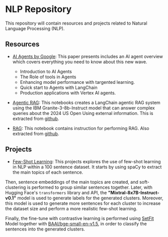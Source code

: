 # NLP Repository

This repository will contain resources and projects related to Natural Language Processing (NLP).

## Resources

* [AI Agents by Google](AI-Agents-GooglePaper.pdf): This paper presents includes an AI agent overview which covers everything you need to know about this new wave.
    - Introduction to AI Agents
    - The Role of tools in Agents
    - Enhancing model performance with targented learning.
    - Quick start to Agents with LangChain
    - Production applications with Vertex AI agents.

* [Agentic RAG](RAG/Agentic_RAG.ipynb): This notebooks creates a LangChain agentic RAG system using the IBM Granite-3-8b-Instruct model that can answer complex queries about the 2024 US Open Using external information. This is extracted from [github](https://github.com/ibm-granite-community/granite-snack-cookbook/blob/main/recipes/AI-Agents/Agentic_RAG.ipynb).

* [RAG](RAG/RAG_with_Langchain.ipynb): This notebook contains instruction for performing RAG. Also extracted from [github](https://github.com/ibm-granite-community/granite-snack-cookbook/blob/main/recipes/AI-Agents/Agentic_RAG.ipynb).

## Projects

* [Few-Shot Learning](Projects/NLP_Exploration.ipynb): This projects explores the use of few-shot learning in NLP within a 100 sentence dataset. It starts by using spaCy to extract the main topics of each sentence.

Then, sentence embeddings of the main topics are created, and soft-clustering is performed to group similar sentences together. Later, with Hugging Face's `transformers` library and API, the **"Mixtral-8x7B-Instruct-v0.1"** model is used to generate labels for the generated clusters. Moreover, this model is used to generate more sentences for each cluster to increase the dataset size and perform a more realistic few-shot learning.

Finally, the fine-tune with contrastive learning is performed using [SetFit](https://github.com/huggingface/setfit) Model together with [BAAI/bge-small-en-v1.5](https://huggingface.co/BAAI/bge-small-en-v1.5), in order to classify the sentences into the generated clusters.
